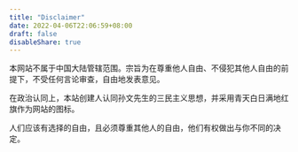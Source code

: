 ```yaml
---
title: "Disclaimer"
date: 2022-04-06T22:06:59+08:00
draft: false
disableShare: true
---
```


本网站不属于中国大陆管辖范围。宗旨为在尊重他人自由、不侵犯其他人自由的前提下，不受任何言论审查，自由地发表意见。

在政治认同上，本站创建人认同孙文先生的三民主义思想，并采用青天白日满地红旗作为网站的图标。

人们应该有选择的自由，且必须尊重其他人的自由，他们有权做出与你不同的决定。
